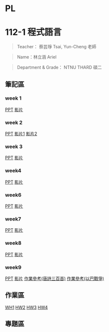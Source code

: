 # PL
112-1 程式語言
=============


>Teacher： 蔡芸琤 Tsai, Yun-Cheng 老師

>Name：林立涵 Ariel

>Department & Grade： NTNU THARD 碩二

筆記區
-------------
### week 1
[PPT](https://docs.google.com/presentation/d/1sKCDNxRvYyp-g6Yyn6JqiHjt1dbzwZYLF8xruGuUdkQ/edit#slide=id.p)
[影片](https://www.youtube.com/watch?v=Txbno5CZ2LY)

### week 2
[PPT](https://docs.google.com/presentation/d/1rG__GC-ijlRy3SZsAnhu9n4TsS3FR3fYZG8WE1rGyxo/edit#slide=id.g208c735537b_0_0)
[影片1](https://www.youtube.com/watch?v=rNObnMBiwbQ)
[影片2](https://www.youtube.com/watch?v=1MHUQmNnDQk)
### week 3
[PPT](https://docs.google.com/presentation/d/1Zs6ve5OW18cbK29H4gYCFfnF6LtshhyNDUW0xsmS-Vw/edit#slide=id.p)
[影片](https://moodle3.ntnu.edu.tw/mod/url/view.php?id=681679)
### week4
[PPT](https://moodle3.ntnu.edu.tw/mod/url/view.php?id=681155)
[影片](https://moodle3.ntnu.edu.tw/mod/url/view.php?id=685289)
### week6
[PPT](https://moodle3.ntnu.edu.tw/mod/url/view.php?id=685001)
[影片](https://www.youtube.com/watch?v=ldPWXlYsUBI&feature=youtu.be)
### week7
[PPT](https://docs.google.com/presentation/d/1g6EEYvMuSdYtbv7zlO_emv8MYrDh2Z-loAXLoZAPWIU/edit#slide=id.g208c735537b_0_0)
[影片](https://www.youtube.com/watch?v=ldPWXlYsUBI&feature=youtu.be)
### week8
[PPT](https://docs.google.com/presentation/d/1wQkiVP-Yhs4Mj3lojACvL2upUheg6yXcz8mkscPdljA/edit#slide=id.g208c735537b_0_0)
[影片](https://www.youtube.com/watch?v=_a3W2_g4WE0)
### week9
[PPT](https://docs.google.com/presentation/d/1RQysyIQrAqN3uyCvM29jiAGxjrEMxQkx3dTlKElq9ys/edit#slide=id.g208c735537b_0_0)
[影片](https://www.youtube.com/watch?v=AOcSx9QXqbg)
[作業參考(唐詩三百首)](https://colab.research.google.com/drive/160A8le6qatXCVNIB52jSKmheuKoVuO21?usp=sharing)
[作業參考(以巴戰爭)](https://colab.research.google.com/drive/1rTlAko4i1daBFp4bQPy-Pgjo8_lQ_DO4?usp=sharing)

作業區
-------------
[WH1](https://colab.research.google.com/drive/1dA9yJiKQMXrdnjrKfIY1EaT3-TDRB1c8?authuser=2#scrollTo=QmKsbdfu2zY1)
[HW2](https://colab.research.google.com/drive/1cM59BqPywwuOI3h2zGl73WcBlSrxXUfN?authuser=2#scrollTo=sjgswlK6pPok)
[HW3](http://localhost:8888/notebooks/Documents/GitHub/PL/PTT-Copy1.ipynb)
[HW4](https://colab.research.google.com/drive/1deA7RfRrzTqwEg6CQ_Knfyu5zU41kClI?authuser=2#scrollTo=2eKb0Op-6gqV)

專題區
-------------

